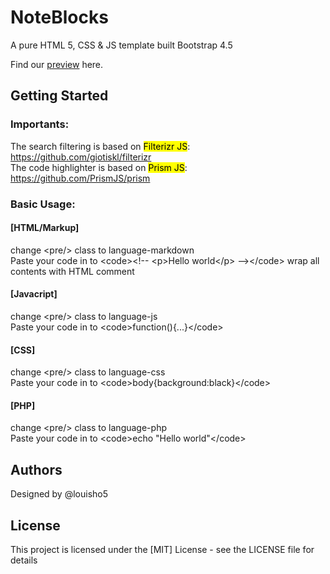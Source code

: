 # NoteBlocks

A pure HTML 5, CSS & JS template built Bootstrap 4.5

Find our [preview](https://htmlpreview.github.io/?https://github.com/louisho5/NoteBlocks-Template/blob/main/template/index.html) here.

## Getting Started

### Importants:
The search filtering is based on <mark>Filterizr JS</mark>: https://github.com/giotiskl/filterizr <br />
The code highlighter is based on <mark>Prism JS</mark>: https://github.com/PrismJS/prism


### Basic Usage:

#### [HTML/Markup] 

change &lt;pre/> class to language-markdown <br />
Paste your code in to &lt;code>&lt;!-- &lt;p>Hello world&lt;/p> --&gt;&lt;/code> wrap all contents with HTML comment

#### [Javacript] 

change &lt;pre/> class to language-js <br />
Paste your code in to &lt;code>function(){...}&lt;/code>

#### [CSS] 

change &lt;pre/> class to language-css <br />
Paste your code in to &lt;code>body{background:black}&lt;/code>

#### [PHP] 

change &lt;pre/> class to language-php <br />
Paste your code in to &lt;code>echo "Hello world"&lt;/code>

## Authors

Designed by @louisho5

## License

This project is licensed under the [MIT] License - see the LICENSE file for details

